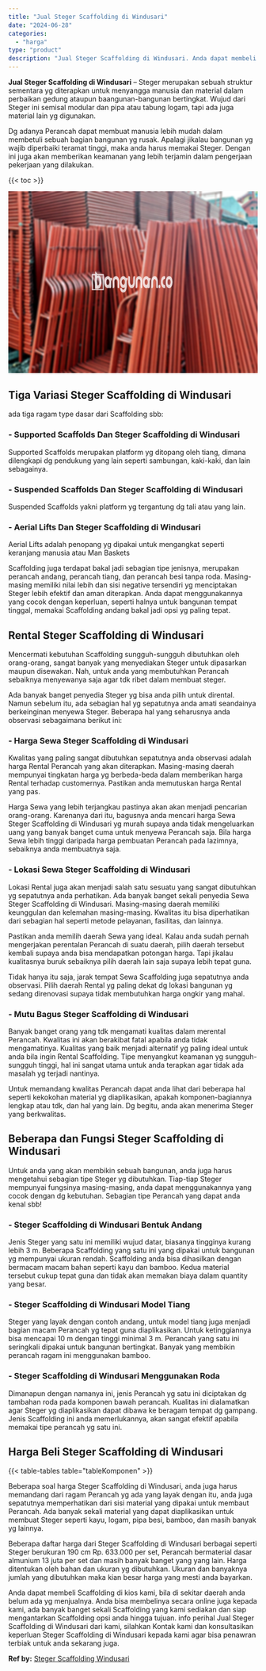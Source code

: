 ```yaml
---
title: "Jual Steger Scaffolding di Windusari"
date: "2024-06-28"
categories: 
  - "harga"
type: "product"
description: "Jual Steger Scaffolding di Windusari. Anda dapat membeli Scaffolding di kios kami, bila di sekitar daerah anda belum ada yg menjualnya. Anda bisa membelinya..."
---
```


**Jual Steger Scaffolding di Windusari** – Steger merupakan sebuah struktur sementara yg diterapkan untuk menyangga manusia dan material dalam perbaikan gedung ataupun baangunan-bangunan bertingkat. Wujud dari Steger ini semisal modular dan pipa atau tabung logam, tapi ada juga material lain yg digunakan.

Dg adanya Perancah dapat membuat manusia lebih mudah dalam membetuli sebuah bagian bangunan yg rusak. Apalagi jikalau bangunan yg wajib diperbaiki teramat tinggi, maka anda harus memakai Steger. Dengan ini juga akan memberikan keamanan yang lebih terjamin dalam pengerjaan pekerjaan yang dilakukan.

{{< toc >}}

![Jual Steger Scaffolding di Windusari](/images/sewa-scaffolding-steger-04.png)

## Tiga Variasi Steger Scaffolding di Windusari

ada tiga ragam type dasar dari Scaffolding sbb:

### \- Supported Scaffolds Dan Steger Scaffolding di Windusari

Supported Scaffolds merupakan platform yg ditopang oleh tiang, dimana dilengkapi dg pendukung yang lain seperti sambungan, kaki-kaki, dan lain sebagainya.

### \- Suspended Scaffolds Dan Steger Scaffolding di Windusari

Suspended Scaffolds yakni platform yg tergantung dg tali atau yang lain.

### \- Aerial Lifts Dan Steger Scaffolding di Windusari

Aerial Lifts adalah penopang yg dipakai untuk mengangkat seperti keranjang manusia atau Man Baskets

Scaffolding juga terdapat bakal jadi sebagian tipe jenisnya, merupakan perancah andang, perancah tiang, dan perancah besi tanpa roda. Masing-masing memiliki nilai lebih dan sisi negative tersendiri yg menciptakan Steger lebih efektif dan aman diterapkan. Anda dapat menggunakannya yang cocok dengan keperluan, seperti halnya untuk bangunan tempat tinggal, memakai Scaffolding andang bakal jadi opsi yg paling tepat.

## Rental Steger Scaffolding di Windusari

Mencermati kebutuhan Scaffolding sungguh-sungguh dibutuhkan oleh orang-orang, sangat banyak yang menyediakan Steger untuk dipasarkan maupun disewakan. Nah, untuk anda yang membutuhkan Perancah sebaiknya menyewanya saja agar tdk ribet dalam membuat steger.

Ada banyak banget penyedia Steger yg bisa anda pilih untuk dirental. Namun sebelum itu, ada sebagian hal yg sepatutnya anda amati seandainya berkeinginan menyewa Steger. Beberapa hal yang seharusnya anda observasi sebagaimana berikut ini:

### \- Harga Sewa Steger Scaffolding di Windusari

Kwalitas yang paling sangat dibutuhkan sepatutnya anda observasi adalah harga Rental Perancah yang akan diterapkan. Masing-masing daerah mempunyai tingkatan harga yg berbeda-beda dalam memberikan harga Rental terhadap customernya. Pastikan anda memutuskan harga Rental yang pas.

Harga Sewa yang lebih terjangkau pastinya akan akan menjadi pencarian orang-orang. Karenanya dari itu, bagusnya anda mencari harga Sewa Steger Scaffolding di Windusari yg murah supaya anda tidak mengeluarkan uang yang banyak banget cuma untuk menyewa Perancah saja. Bila harga Sewa lebih tinggi daripada harga pembuatan Perancah pada lazimnya, sebaiknya anda membuatnya saja.

### \- Lokasi Sewa Steger Scaffolding di Windusari

Lokasi Rental juga akan menjadi salah satu sesuatu yang sangat dibutuhkan yg sepatutnya anda perhatikan. Ada banyak banget sekali penyedia Sewa Steger Scaffolding di Windusari. Masing-masing daerah memiliki keunggulan dan kelemahan masing-masing. Kwalitas itu bisa diperhatikan dari sebagian hal seperti metode pelayanan, fasilitas, dan lainnya.

Pastikan anda memilih daerah Sewa yang ideal. Kalau anda sudah pernah mengerjakan perentalan Perancah di suatu daerah, pilih daerah tersebut kembali supaya anda bisa mendapatkan potongan harga. Tapi jikalau kualitasnya buruk sebaiknya pilih daerah lain saja supaya lebih tepat guna.

Tidak hanya itu saja, jarak tempat Sewa Scaffolding juga sepatutnya anda observasi. Pilih daerah Rental yg paling dekat dg lokasi bangunan yg sedang direnovasi supaya tidak membutuhkan harga ongkir yang mahal.

### \- Mutu Bagus Steger Scaffolding di Windusari

Banyak banget orang yang tdk mengamati kualitas dalam merental Perancah. Kwalitas ini akan berakibat fatal apabila anda tidak mengamatinya. Kualitas yang baik menjadi alternatif yg paling ideal untuk anda bila ingin Rental Scaffolding. Tipe menyangkut keamanan yg sungguh-sungguh tinggi, hal ini sangat utama untuk anda terapkan agar tidak ada masalah yg terjadi nantinya.

Untuk memandang kwalitas Perancah dapat anda lihat dari beberapa hal seperti kekokohan material yg diaplikasikan, apakah komponen-bagiannya lengkap atau tdk, dan hal yang lain. Dg begitu, anda akan menerima Steger yang berkwalitas.

## Beberapa dan Fungsi Steger Scaffolding di Windusari

Untuk anda yang akan membikin sebuah bangunan, anda juga harus mengetahui sebagian tipe Steger yg dibutuhkan. Tiap-tiap Steger mempunyai fungsinya masing-masing, anda dapat menggunakannya yang cocok dengan dg kebutuhan. Sebagian tipe Perancah yang dapat anda kenal sbb!

### \- Steger Scaffolding di Windusari Bentuk Andang

Jenis Steger yang satu ini memiliki wujud datar, biasanya tingginya kurang lebih 3 m. Beberapa Scaffolding yang satu ini yang dipakai untuk bangunan yg mempunyai ukuran rendah. Scaffolding anda bisa dihasilkan dengan bermacam macam bahan seperti kayu dan bamboo. Kedua material tersebut cukup tepat guna dan tidak akan memakan biaya dalam quantity yang besar.

### \- Steger Scaffolding di Windusari Model Tiang

Steger yang layak dengan contoh andang, untuk model tiang juga menjadi bagian macam Perancah yg tepat guna diaplikasikan. Untuk ketinggiannya bisa mencapai 10 m dengan tinggi minimal 3 m. Perancah yang satu ini seringkali dipakai untuk bangunan bertingkat. Banyak yang membikin perancah ragam ini menggunakan bamboo.

### \- Steger Scaffolding di Windusari Menggunakan Roda

Dimanapun dengan namanya ini, jenis Perancah yg satu ini diciptakan dg tambahan roda pada komponen bawah perancah. Kualitas ini dialamatkan agar Steger yg diaplikasikan dapat dibawa ke beragam tempat dg gampang. Jenis Scaffolding ini anda memerlukannya, akan sangat efektif apabila memakai tipe perancah yg satu ini.

## Harga Beli Steger Scaffolding di Windusari

{{< table-tables table="tableKomponen" >}}

Beberapa soal harga Steger Scaffolding di Windusari, anda juga harus memandang dari ragam Perancah yg ada yang layak dengan itu, anda juga sepatutnya memperhatikan dari sisi material yang dipakai untuk membaut Perancah. Ada banyak sekali material yang dapat diaplikasikan untuk membuat Steger seperti kayu, logam, pipa besi, bamboo, dan masih banyak yg lainnya.

Beberapa daftar harga dari Steger Scaffolding di Windusari berbagai seperti Steger berukuran 190 cm Rp. 633.000 per set, Perancah bermaterial dasar almunium 13 juta per set dan masih banyak banget yang yang lain. Harga ditentukan oleh bahan dan ukuran yg dibutuhkan. Ukuran dan banyaknya jumlah yang dibutuhkan maka kian besar harga yang mesti anda bayarkan.

Anda dapat membeli Scaffolding di kios kami, bila di sekitar daerah anda belum ada yg menjualnya. Anda bisa membelinya secara online juga kepada kami, ada banyak banget sekali Scaffolding yang kami sediakan dan siap mengantarkan Scaffolding opsi anda hingga tujuan. info perihal Jual Steger Scaffolding di Windusari dari kami, silahkan Kontak kami dan konsultasikan keperluan Steger Scaffolding di Windusari kepada kami agar bisa penawran terbiak untuk anda sekarang juga.

**Ref by:** [Steger Scaffolding Windusari](https://id.wikipedia.org/wiki/Steger)

